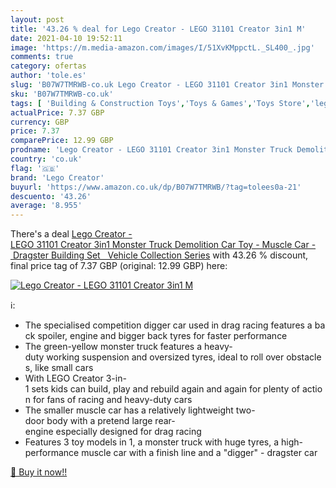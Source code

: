 ```yaml
---
layout: post
title: '43.26 % deal for Lego Creator - LEGO 31101 Creator 3in1 M'
date: 2021-04-10 19:52:11
image: 'https://m.media-amazon.com/images/I/51XvKMppctL._SL400_.jpg'
comments: true
category: ofertas
author: 'tole.es'
slug: 'B07W7TMRWB-co.uk Lego Creator - LEGO 31101 Creator 3in1 Monster Truck...'
sku: 'B07W7TMRWB-co.uk'
tags: [ 'Building & Construction Toys','Toys & Games','Toys Store','lego','lego creator', ]
actualPrice: 7.37 GBP
currency: GBP
price: 7.37
comparePrice: 12.99 GBP
prodname: 'Lego Creator - LEGO 31101 Creator 3in1 Monster Truck Demolition Car Toy - Muscle Car - Dragster Building Set   Vehicle Collection Series'
country: 'co.uk'
flag: '🇬🇧'
brand: 'Lego Creator'
buyurl: 'https://www.amazon.co.uk/dp/B07W7TMRWB/?tag=tolees0a-21'
descuento: '43.26'
average: '8.955'
---
```


There's a deal [Lego Creator - LEGO 31101 Creator 3in1 Monster Truck Demolition Car Toy - Muscle Car - Dragster Building Set   Vehicle Collection Series](https://www.amazon.co.uk/dp/B07W7TMRWB/?tag=tolees0a-21)  with  43.26 % discount, final price tag of  7.37 GBP (original: 12.99 GBP) here:

[![Lego Creator - LEGO 31101 Creator 3in1 M](https://m.media-amazon.com/images/I/51XvKMppctL._SL400_.jpg)](https://www.amazon.co.uk/dp/B07W7TMRWB/?tag=tolees0a-21)

ℹ️:

- The specialised competition digger car used in drag racing features a back spoiler, engine and bigger back tyres for faster performance
- The green-yellow monster truck features a heavy-duty working suspension and oversized tyres, ideal to roll over obstacles, like small cars
- With LEGO Creator 3-in-1 sets kids can build, play and rebuild again and again for plenty of action for fans of racing and heavy-duty cars
- The smaller muscle car has a relatively lightweight two-door body with a pretend large rear-engine especially designed for drag racing
- Features 3 toy models in 1, a monster truck with huge tyres, a high-performance muscle car with a finish line and a "digger" - dragster car

[🛒 Buy it now!!](https://www.amazon.co.uk/dp/B07W7TMRWB/?tag=tolees0a-21)
